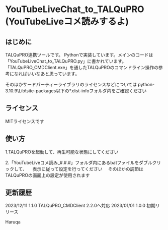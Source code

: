 # YouTubeLiveChat_to_TALQuPRO (YouTubeLiveコメ読みするよ)

## はじめに
TALQuPRO連携ツールです。
Pythonで実装しています。メインのコードは「YouTubeLiveChat_to_TALQuPRO.py」に書かれています。
「TALQuPRO_CMDClient.exe」を通したTALQuPROのコマンドライン操作の参考になればいいなあと思っています。

そのほかサードパーティーライブラリのライセンスなどについては
python-3.10.9\Lib\site-packages以下の*.dist-infoフォルダ内をご確認ください

## ライセンス
MITライセンスです

## 使い方
1.TALQuPROを起動して、再生可能な状態にしてください

2.「YouTubeLiveコメ読み_#.#.#」フォルダ内にあるbatファイルをダブルクリックして、
　表示に従って設定を行ってください
　そのほかの調節はTALQuPROの画面上の設定が使用されます


## 更新履歴
2023/12/11 1.1.0 TALQuPRO_CMDClient 2.2.0へ対応
2023/01/01 1.0.0 初期リリース

Haruqa

